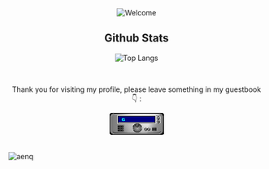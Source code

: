 <div align="center">
<img src="https://github.com/aenq/aenq/blob/main/welcome-black-min.gif" alt="Welcome">

## Github Stats
<!-- ![Aenq's GitHub stats](https://github-readme-stats.vercel.app/api?username=aenq&show_icons=true)
<p><img src="https://github-readme-stats.vercel.app/api/top-langs?username=aenq&show_icons=true&locale=en&layout=compact" alt="aenq" /></p>
 -->
 ![Top Langs](https://github-readme-stats.vercel.app/api/top-langs/?username=Lavia1337&theme=dark&show_icons=true&layout=compact&langs_count=7) <br>
<!-- ![Aenq's GitHub stats](https://github-readme-stats.vercel.app/api?username=aenq&theme=dark&show_icons=true)  -->
<!-- <img height="180em" src="https://github-readme-stats-eight-theta.vercel.app/api?username=aenq&show_icons=true&theme=algolia&include_all_commits=true&count_private=true"/> -->
</div>
<!--
## Find me on
<p>
  <a href="mailto:rachelmartam@gmail.com"><img src="https://img.icons8.com/color/96/000000/gmail.png" alt="email"/></a>
  <a href="https://www.linkedin.com/in/rachelmartam"><img src="https://img.icons8.com/color/96/000000/linkedin.png" alt="linkedin"/></a>
  <a href="https://www.instagram.com/rachelmartam"><img src="https://img.icons8.com/color/96/000000/instagram-new.png" alt="instagram"/></a>
  <a href="https://open.spotify.com/user/nufwbt70xpxz6e3xrp9dwixdw"><img src="https://img.icons8.com/color/96/000000/spotify--v1.png" alt="spotify"/></a>
 -->

<br>
<div align="center">
<p>Thank you for visiting my profile, please leave something in my guestbook 👇 :</p>
 <a href="https://github.com/aenq/aenq/issues/3#issuecomment-new"><img src="https://github.com/aenq/aenq/blob/main/GUEST_BOOK_GIF.gif" alt="Guest book"></a>
</div>

<br>
<p align="left"> <img src="https://komarev.com/ghpvc/?username=aenq&label=Profile%20views&color=0e75b6&style=flat" alt="aenq" /> </p>
